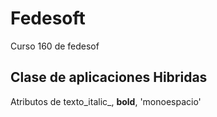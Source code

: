# Fedesoft
Curso 160 de fedesof
## Clase de aplicaciones Hibridas
Atributos de texto_italic_,
**bold**, 'monoespacio'
